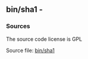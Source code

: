 ## bin/sha1 -


### Sources
<a href="#sources"></a>
<!-- dev.mdmark  mdmark:MDSECTION  state:BEG_AUTO  param:Sources -->
The source code license is GPL

Source file: [bin/sha1](/bin/sha1)

<!-- dev.mdmark  mdmark:MDSECTION  state:END_AUTO  param:Sources -->

